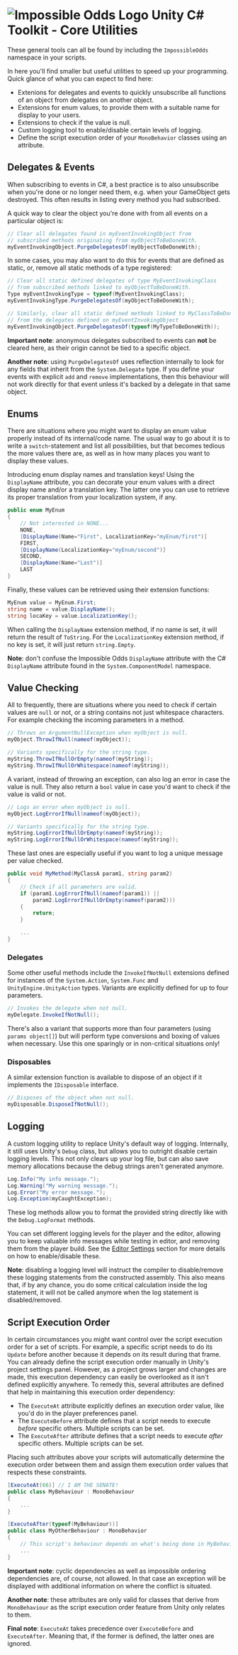 # ![Impossible Odds Logo][Logo] Unity C# Toolkit - Core Utilities

These general tools can all be found by including the `ImpossibleOdds` namespace in your scripts.

In here you'll find smaller but useful utilities to speed up your programming. Quick glance of what you can expect to find here:

* Extenions for delegates and events to quickly unsubscribe all functions of an object from delegates on another object.
* Extensions for enum values, to provide them with a suitable name for display to your users.
* Extensions to check if the value is null.
* Custom logging tool to enable/disable certain levels of logging.
* Define the script execution order of your `MonoBehavior` classes using an attribute.

## Delegates & Events

When subscribing to events in C#, a best practice is to also unsubscribe when you're done or no longer need them, e.g. when your GameObject gets destroyed. This often results in listing every method you had subscribed.

A quick way to clear the object you're done with from all events on a particular object is:

```cs
// Clear all delegates found in myEventInvokingObject from
// subscribed methods originating from myObjectToBeDoneWith.
myEventInvokingObject.PurgeDelegatesOf(myObjectToBeDoneWith);
```

In some cases, you may also want to do this for events that are defined as static, or, remove all static methods of a type registered:

```cs
// Clear all static defined delegates of type MyEventInvokingClass
// from subscribed methods linked to myObjectToBeDoneWith.
Type myEventInvokingType = typeof(MyEventInvokingClass);
myEventInvokingType.PurgeDelegatesOf(myObjectToBeDoneWith);

// Similarly, clear all static defined methods linked to MyClassToBeDoneWith
// from the delegates defined on myEventInvokingObject
myEventInvokingObject.PurgeDelegatesOf(typeof(MyTypeToBeDoneWith));
```

**Important note**: anonymous delegates subscribed to events can **not** be cleared here, as their origin cannot be tied to a specific object.

**Another note**: using `PurgeDelegatesOf` uses reflection internally to look for any fields that inherit from the `System.Delegate` type. If you define your events with explicit `add` and `remove` implementations, then this behaviour will not work directly for that event unless it's backed by a delegate in that same object.

## Enums

There are situations where you might want to display an enum value properly instead of its internal/code name. The usual way to go about it is to write a `switch`-statement and list all possibilities, but that becomes tedious the more values there are, as well as in how many places you want to display these values.

Introducing enum display names and translation keys! Using the `DisplayName` attribute, you can decorate your enum values with a direct display name and/or a translation key. The latter one you can use to retrieve its proper translation from your localization system, if any.

```cs
public enum MyEnum
{
	// Not interested in NONE...
	NONE,
	[DisplayName(Name="First", LocalizationKey="myEnum/first")]
	FIRST,
	[DisplayName(LocalizationKey="myEnum/second")]
	SECOND,
	[DisplayName(Name="Last")]
	LAST
}
```

Finally, these values can be retrieved using their extension functions:

```cs
MyEnum value = MyEnum.First;
string name = value.DisplayName();
string locaKey = value.LocalizationKey();
```

When calling the `DisplayName` extension method, if no name is set, it will return the result of `ToString`. For the `LocalizationKey` extension method, if no key is set, it will just return `string.Empty`.

**Note**: don't confuse the Impossible Odds `DisplayName` attribute with the C# `DisplayName` attribute found in the `System.ComponentModel` namespace.

## Value Checking

All to frequently, there are situations where you need to check if certain values are `null` or not, or a string contains not just whitespace characters. For example checking the incoming parameters in a method.

```cs
// Throws an ArgumentNullException when myObject is null.
myObject.ThrowIfNull(nameof(myObject));

// Variants specifically for the string type.
myString.ThrowIfNullOrEmpty(nameof(myString));
myString.ThrowIfNullOrWhitespace(nameof(myString));
```

A variant, instead of throwing an exception, can also log an error in case the value is null. They also return a `bool` value in case you'd want to check if the value is valid or not.

```cs
// Logs an error when myObject is null.
myObject.LogErrorIfNull(nameof(myObject));

// Variants specifically for the string type.
myString.LogErrorIfNullOrEmpty(nameof(myString));
myString.LogErrorIfNullOrWhitespace(nameof(myString));
```

These last ones are especially useful if you want to log a unique message per value checked.

```cs
public void MyMethod(MyClassA param1, string param2)
{
	// Check if all parameters are valid.
	if (param1.LogErrorIfNull(nameof(param1)) ||
		param2.LogErrorIfNullOrEmpty(nameof(param2)))
	{
		return;
	}

	...
}
```

### Delegates

Some other useful methods include the `InvokeIfNotNull` extensions defined for instances of the `System.Action`, `System.Func` and `UnityEngine.UnityAction` types. Variants are explicitly defined for up to four parameters.

```cs
// Invokes the delegate when not null.
myDelegate.InvokeIfNotNull();
```

There's also a variant that supports more than four parameters (using `params object[]`) but will perform type conversions and boxing of values when necessary. Use this one sparingly or in non-critical situations only!

### Disposables

A similar extension function is available to dispose of an object if it implements the `IDisposable` interface.

```cs
// Disposes of the object when not null.
myDisposable.DisposeIfNotNull();
```

## Logging

A custom logging utility to replace Unity's default way of logging. Internally, it still uses Unity's `Debug` class, but allows you to outright disable certain logging levels. This not only clears up your log file, but can also save memory allocations because the debug strings aren't generated anymore.

```cs
Log.Info("My info message.");
Log.Warning("My warning message.");
Log.Error("My error message.");
Log.Exception(myCaughtException);
```

These log methods allow you to format the provided string directly like with the `Debug.LogFormat` methods.

You can set different logging levels for the player and the editor, allowing you to keep valuable info messages while testing in editor, and removing them from the player build. See the [Editor Settings][Editor Settings] section for more details on how to enable/disable these.

**Note**: disabling a logging level will instruct the compiler to disable/remove these logging statements from the constructed assembly. This also means that, if by any chance, you do some critical calculation inside the log statement, it will not be called anymore when the log statement is disabled/removed.

## Script Execution Order

In certain circumstances you might want control over the script execution order for a set of scripts. For example, a specific script needs to do its `Update` before another because it depends on its result during that frame. You can already define the script execution order manually in Unity's project settings panel. However, as a project grows larger and changes are made, this execution dependency can easily be overlooked as it isn't defined explicitly anywhere. To remedy this, several attributes are defined that help in maintaining this execution order dependency:

* The `ExecuteAt` attribute explicitly defines an execution order value, like you'd do in the player preferences panel.
* The `ExecuteBefore` attribute defines that a script needs to execute _before_ specific others. Multiple scripts can be set.
* The `ExecuteAfter` attribute defines that a script needs to execute _after_ specific others. Multiple scripts can be set.

Placing such attributes above your scripts will automatically determine the execution order between them and assign them execution order values that respects these constraints.

```cs
[ExecuteAt(66)] // I AM THE SENATE!
public class MyBehaviour : MonoBehaviour
{
	...
}

[ExecuteAfter(typeof(MyBehaviour))]
public class MyOtherBehaviour : MonoBehavior
{
	// This script's behaviour depends on what's being done in MyBehaviour.
	...
}
```

**Important note**: cyclic dependencies as well as impossible ordering dependencies are, of course, not allowed. In that case an exception will be displayed with additional information on where the conflict is situated.

**Another note**: these attributes are only valid for classes that derive from `MonoBehaviour` as the script execution order feature from Unity only relates to them.

**Final note**: `ExecuteAt` takes precedence over `ExecuteBefore` and `ExecuteAfter`. Meaning that, if the former is defined, the latter ones are ignored.

[Logo]: ./Images/ImpossibleOddsLogo.png
[Editor Settings]: ../README.md#editor-settings
